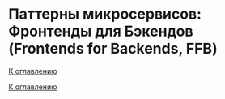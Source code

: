 # Паттерны микросервисов: Фронтенды для Бэкендов (Frontends for Backends, FFB)

<!--

-->

[К оглавлению](../../README.md)



[К оглавлению](../../README.md)
